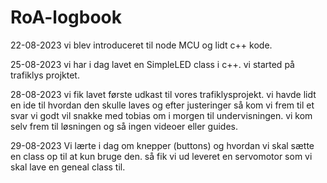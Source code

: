 # RoA-logbook
22-08-2023
vi blev introduceret til node MCU og lidt c++ kode.

25-08-2023
vi har i dag lavet en SimpleLED class i c++.
vi started på trafiklys projktet.

28-08-2023 vi fik lavet første udkast til vores trafiklysprojekt. vi havde lidt en ide til hvordan den skulle laves og efter justeringer så kom vi frem til et svar vi godt vil snakke med tobias om i morgen til undervisningen. vi kom selv frem til løsningen og så ingen videoer eller guides.

29-08-2023
Vi lærte i dag om knepper (buttons) og hvordan vi skal sætte en class op til at kun bruge den. så fik vi ud leveret en servomotor som vi skal lave en geneal class til.
